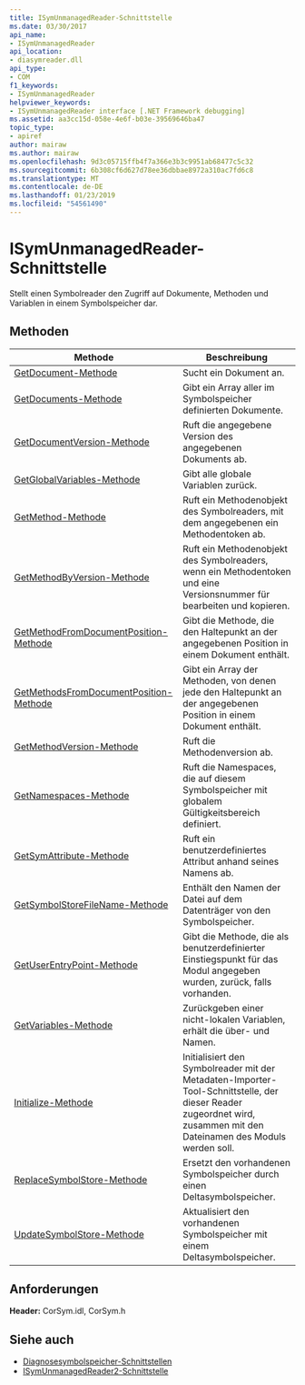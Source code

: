 ```yaml
---
title: ISymUnmanagedReader-Schnittstelle
ms.date: 03/30/2017
api_name:
- ISymUnmanagedReader
api_location:
- diasymreader.dll
api_type:
- COM
f1_keywords:
- ISymUnmanagedReader
helpviewer_keywords:
- ISymUnmanagedReader interface [.NET Framework debugging]
ms.assetid: aa3cc15d-058e-4e6f-b03e-39569646ba47
topic_type:
- apiref
author: mairaw
ms.author: mairaw
ms.openlocfilehash: 9d3c05715ffb4f7a366e3b3c9951ab68477c5c32
ms.sourcegitcommit: 6b308cf6d627d78ee36dbbae8972a310ac7fd6c8
ms.translationtype: MT
ms.contentlocale: de-DE
ms.lasthandoff: 01/23/2019
ms.locfileid: "54561490"
---
```

# <a name="isymunmanagedreader-interface"></a>ISymUnmanagedReader-Schnittstelle
Stellt einen Symbolreader den Zugriff auf Dokumente, Methoden und Variablen in einem Symbolspeicher dar.  
  
## <a name="methods"></a>Methoden  
  
|Methode|Beschreibung|  
|------------|-----------------|  
|[GetDocument-Methode](../../../../docs/framework/unmanaged-api/diagnostics/isymunmanagedreader-getdocument-method.md)|Sucht ein Dokument an.|  
|[GetDocuments-Methode](../../../../docs/framework/unmanaged-api/diagnostics/isymunmanagedreader-getdocuments-method.md)|Gibt ein Array aller im Symbolspeicher definierten Dokumente.|  
|[GetDocumentVersion-Methode](../../../../docs/framework/unmanaged-api/diagnostics/isymunmanagedreader-getdocumentversion-method.md)|Ruft die angegebene Version des angegebenen Dokuments ab.|  
|[GetGlobalVariables-Methode](../../../../docs/framework/unmanaged-api/diagnostics/isymunmanagedreader-getglobalvariables-method.md)|Gibt alle globale Variablen zurück.|  
|[GetMethod-Methode](../../../../docs/framework/unmanaged-api/diagnostics/isymunmanagedreader-getmethod-method.md)|Ruft ein Methodenobjekt des Symbolreaders, mit dem angegebenen ein Methodentoken ab.|  
|[GetMethodByVersion-Methode](../../../../docs/framework/unmanaged-api/diagnostics/isymunmanagedreader-getmethodbyversion-method.md)|Ruft ein Methodenobjekt des Symbolreaders, wenn ein Methodentoken und eine Versionsnummer für bearbeiten und kopieren.|  
|[GetMethodFromDocumentPosition-Methode](../../../../docs/framework/unmanaged-api/diagnostics/isymunmanagedreader-getmethodfromdocumentposition-method.md)|Gibt die Methode, die den Haltepunkt an der angegebenen Position in einem Dokument enthält.|  
|[GetMethodsFromDocumentPosition-Methode](../../../../docs/framework/unmanaged-api/diagnostics/isymunmanagedreader-getmethodsfromdocumentposition-method.md)|Gibt ein Array der Methoden, von denen jede den Haltepunkt an der angegebenen Position in einem Dokument enthält.|  
|[GetMethodVersion-Methode](../../../../docs/framework/unmanaged-api/diagnostics/isymunmanagedreader-getmethodversion-method.md)|Ruft die Methodenversion ab.|  
|[GetNamespaces-Methode](../../../../docs/framework/unmanaged-api/diagnostics/isymunmanagedreader-getnamespaces-method.md)|Ruft die Namespaces, die auf diesem Symbolspeicher mit globalem Gültigkeitsbereich definiert.|  
|[GetSymAttribute-Methode](../../../../docs/framework/unmanaged-api/diagnostics/isymunmanagedreader-getsymattribute-method.md)|Ruft ein benutzerdefiniertes Attribut anhand seines Namens ab.|  
|[GetSymbolStoreFileName-Methode](../../../../docs/framework/unmanaged-api/diagnostics/isymunmanagedreader-getsymbolstorefilename-method.md)|Enthält den Namen der Datei auf dem Datenträger von den Symbolspeicher.|  
|[GetUserEntryPoint-Methode](../../../../docs/framework/unmanaged-api/diagnostics/isymunmanagedreader-getuserentrypoint-method.md)|Gibt die Methode, die als benutzerdefinierter Einstiegspunkt für das Modul angegeben wurden, zurück, falls vorhanden.|  
|[GetVariables-Methode](../../../../docs/framework/unmanaged-api/diagnostics/isymunmanagedreader-getvariables-method.md)|Zurückgeben einer nicht-lokalen Variablen, erhält die über- und Namen.|  
|[Initialize-Methode](../../../../docs/framework/unmanaged-api/diagnostics/isymunmanagedreader-initialize-method.md)|Initialisiert den Symbolreader mit der Metadaten-Importer-Tool-Schnittstelle, der dieser Reader zugeordnet wird, zusammen mit den Dateinamen des Moduls werden soll.|  
|[ReplaceSymbolStore-Methode](../../../../docs/framework/unmanaged-api/diagnostics/isymunmanagedreader-replacesymbolstore-method.md)|Ersetzt den vorhandenen Symbolspeicher durch einen Deltasymbolspeicher.|  
|[UpdateSymbolStore-Methode](../../../../docs/framework/unmanaged-api/diagnostics/isymunmanagedreader-updatesymbolstore-method.md)|Aktualisiert den vorhandenen Symbolspeicher mit einem Deltasymbolspeicher.|  
  
## <a name="requirements"></a>Anforderungen  
 **Header:** CorSym.idl, CorSym.h  
  
## <a name="see-also"></a>Siehe auch
- [Diagnosesymbolspeicher-Schnittstellen](../../../../docs/framework/unmanaged-api/diagnostics/diagnostics-symbol-store-interfaces.md)
- [ISymUnmanagedReader2-Schnittstelle](../../../../docs/framework/unmanaged-api/diagnostics/isymunmanagedreader2-interface.md)
